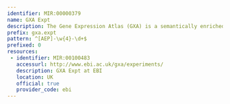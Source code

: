 ```yaml
---
identifier: MIR:00000379
name: GXA Expt
description: The Gene Expression Atlas (GXA) is a semantically enriched database of meta-analysis based summary statistics over a curated subset of ArrayExpress Archive, servicing queries for condition-specific gene expression patterns as well as broader exploratory searches for biologically interesting genes/samples. This collection references experiments.
prefix: gxa.expt
pattern: ^[AEP]-\w{4}-\d+$
prefixed: 0
resources:
 - identifier: MIR:00100483
   accessurl: http://www.ebi.ac.uk/gxa/experiments/
   description: GXA Expt at EBI
   location: UK
   official: true
   provider_code: ebi
---
```

